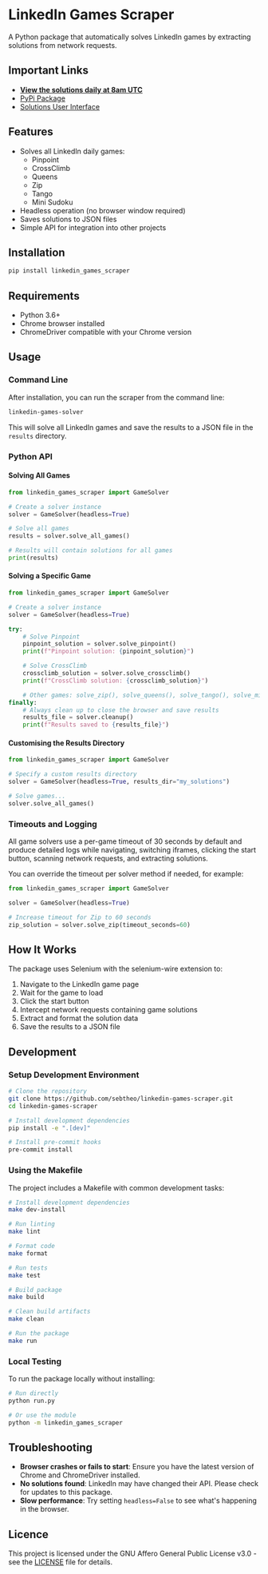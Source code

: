 # LinkedIn Games Scraper

A Python package that automatically solves LinkedIn games by extracting solutions from network requests.

## Important Links

- **[View the solutions daily at 8am UTC](https://solver.sebtheo.uk/)**
- [PyPi Package](https://pypi.org/project/linkedin-games-scraper/)
- [Solutions User Interface](https://github.com/sebtheo/linkedin-games-solver-ui)

## Features

- Solves all LinkedIn daily games:
  - Pinpoint
  - CrossClimb
  - Queens
  - Zip
  - Tango
  - Mini Sudoku
- Headless operation (no browser window required)
- Saves solutions to JSON files
- Simple API for integration into other projects

## Installation

```bash
pip install linkedin_games_scraper
```

## Requirements

- Python 3.6+
- Chrome browser installed
- ChromeDriver compatible with your Chrome version

## Usage

### Command Line

After installation, you can run the scraper from the command line:

```bash
linkedin-games-solver
```

This will solve all LinkedIn games and save the results to a JSON file in the `results` directory.

### Python API

#### Solving All Games

```python
from linkedin_games_scraper import GameSolver

# Create a solver instance
solver = GameSolver(headless=True)

# Solve all games
results = solver.solve_all_games()

# Results will contain solutions for all games
print(results)
```

#### Solving a Specific Game

```python
from linkedin_games_scraper import GameSolver

# Create a solver instance
solver = GameSolver(headless=True)

try:
    # Solve Pinpoint
    pinpoint_solution = solver.solve_pinpoint()
    print(f"Pinpoint solution: {pinpoint_solution}")

    # Solve CrossClimb
    crossclimb_solution = solver.solve_crossclimb()
    print(f"CrossClimb solution: {crossclimb_solution}")

    # Other games: solve_zip(), solve_queens(), solve_tango(), solve_mini_sudoku()
finally:
    # Always clean up to close the browser and save results
    results_file = solver.cleanup()
    print(f"Results saved to {results_file}")
```

#### Customising the Results Directory

```python
from linkedin_games_scraper import GameSolver

# Specify a custom results directory
solver = GameSolver(headless=True, results_dir="my_solutions")

# Solve games...
solver.solve_all_games()
```

### Timeouts and Logging

All game solvers use a per-game timeout of 30 seconds by default and produce detailed logs while navigating, switching iframes, clicking the start button, scanning network requests, and extracting solutions.

You can override the timeout per solver method if needed, for example:

```python
from linkedin_games_scraper import GameSolver

solver = GameSolver(headless=True)

# Increase timeout for Zip to 60 seconds
zip_solution = solver.solve_zip(timeout_seconds=60)
```

## How It Works

The package uses Selenium with the selenium-wire extension to:

1. Navigate to the LinkedIn game page
2. Wait for the game to load
3. Click the start button
4. Intercept network requests containing game solutions
5. Extract and format the solution data
6. Save the results to a JSON file

## Development

### Setup Development Environment

```bash
# Clone the repository
git clone https://github.com/sebtheo/linkedin-games-scraper.git
cd linkedin-games-scraper

# Install development dependencies
pip install -e ".[dev]"

# Install pre-commit hooks
pre-commit install
```

### Using the Makefile

The project includes a Makefile with common development tasks:

```bash
# Install development dependencies
make dev-install

# Run linting
make lint

# Format code
make format

# Run tests
make test

# Build package
make build

# Clean build artifacts
make clean

# Run the package
make run
```

### Local Testing

To run the package locally without installing:

```bash
# Run directly
python run.py

# Or use the module
python -m linkedin_games_scraper
```

## Troubleshooting

- **Browser crashes or fails to start**: Ensure you have the latest version of Chrome and ChromeDriver installed.
- **No solutions found**: LinkedIn may have changed their API. Please check for updates to this package.
- **Slow performance**: Try setting `headless=False` to see what's happening in the browser.

## Licence

This project is licensed under the GNU Affero General Public License v3.0 - see the [LICENSE](LICENSE) file for details.
